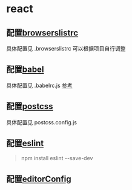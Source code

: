 
# react

## 配置[browserslistrc](https://github.com/browserslist/browserslist)

具体配置见 .browserslistrc 可以根据项目自行调整

## 配置[babel](https://www.babeljs.cn/docs/)

具体配置见 .babelrc.js [参考](https://juejin.cn/post/7062621128229355528)

## 配置[postcss](https://github.com/postcss/autoprefixer)

具体配置见 postcss.config.js

## 配置[eslint](https://eslint.bootcss.com/docs/user-guide/getting-started)

> npm install eslint --save-dev

## 配置[editorConfig](https://blog.windrunner.me/pages/editorconfig.html)